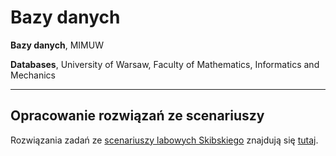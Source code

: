 # Bazy danych

**Bazy danych**, MIMUW 

**Databases**, University of Warsaw, Faculty of Mathematics, Informatics and Mechanics
___

## Opracowanie rozwiązań ze scenariuszy
Rozwiązania zadań ze [scenariuszy labowych Skibskiego](https://www.mimuw.edu.pl/~oski/bd/) znajdują się [tutaj](/laby).
